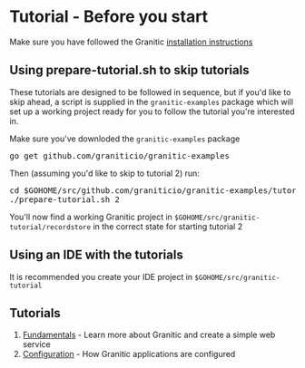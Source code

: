 # Tutorial - Before you start

Make sure you have followed the Granitic [installation instructions](https://github.com/graniticio/granitic/blob/master/doc/installation.md)

## Using prepare-tutorial.sh to skip tutorials

These tutorials are designed to be followed in sequence, but if you'd like to skip ahead, a script is supplied in the <code>granitic-examples</code> package which will set up a working project ready for you to follow the tutorial you're interested in.

Make sure you've downloded the <code>granitic-examples</code> package

<pre>
go get github.com/graniticio/granitic-examples
</pre>

Then (assuming you'd like to skip to tutorial 2) run:

<pre>
cd $GOHOME/src/github.com/graniticio/granitic-examples/tutorial
./prepare-tutorial.sh 2
</pre>

You'll now find a working Granitic project in <code>$GOHOME/src/granitic-tutorial/recordstore</code> in the correct state for starting tutorial 2

## Using an IDE with the tutorials

It is recommended you create your IDE project in <code>$GOHOME/src/granitic-tutorial</code>

## Tutorials

 1. [Fundamentals](001-fundamentals.md) - Learn more about Granitic and create a simple web service
 2. [Configuration](002-configuration.md) - How Granitic applications are configured